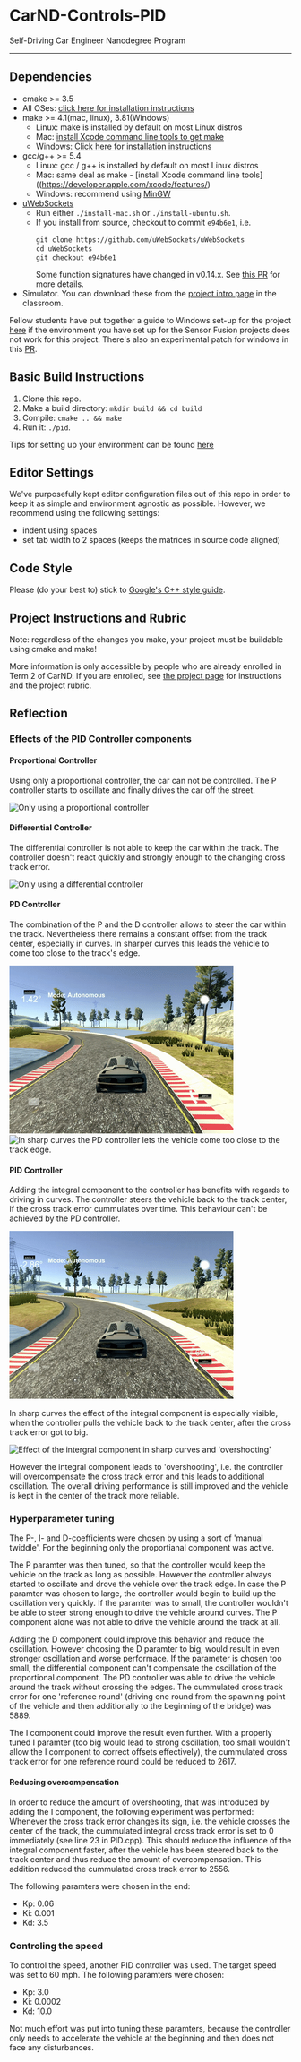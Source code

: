 # CarND-Controls-PID
Self-Driving Car Engineer Nanodegree Program

---

## Dependencies

* cmake >= 3.5
 * All OSes: [click here for installation instructions](https://cmake.org/install/)
* make >= 4.1(mac, linux), 3.81(Windows)
  * Linux: make is installed by default on most Linux distros
  * Mac: [install Xcode command line tools to get make](https://developer.apple.com/xcode/features/)
  * Windows: [Click here for installation instructions](http://gnuwin32.sourceforge.net/packages/make.htm)
* gcc/g++ >= 5.4
  * Linux: gcc / g++ is installed by default on most Linux distros
  * Mac: same deal as make - [install Xcode command line tools]((https://developer.apple.com/xcode/features/)
  * Windows: recommend using [MinGW](http://www.mingw.org/)
* [uWebSockets](https://github.com/uWebSockets/uWebSockets)
  * Run either `./install-mac.sh` or `./install-ubuntu.sh`.
  * If you install from source, checkout to commit `e94b6e1`, i.e.
    ```
    git clone https://github.com/uWebSockets/uWebSockets
    cd uWebSockets
    git checkout e94b6e1
    ```
    Some function signatures have changed in v0.14.x. See [this PR](https://github.com/udacity/CarND-MPC-Project/pull/3) for more details.
* Simulator. You can download these from the [project intro page](https://github.com/udacity/self-driving-car-sim/releases) in the classroom.

Fellow students have put together a guide to Windows set-up for the project [here](https://s3-us-west-1.amazonaws.com/udacity-selfdrivingcar/files/Kidnapped_Vehicle_Windows_Setup.pdf) if the environment you have set up for the Sensor Fusion projects does not work for this project. There's also an experimental patch for windows in this [PR](https://github.com/udacity/CarND-PID-Control-Project/pull/3).

## Basic Build Instructions

1. Clone this repo.
2. Make a build directory: `mkdir build && cd build`
3. Compile: `cmake .. && make`
4. Run it: `./pid`.

Tips for setting up your environment can be found [here](https://classroom.udacity.com/nanodegrees/nd013/parts/40f38239-66b6-46ec-ae68-03afd8a601c8/modules/0949fca6-b379-42af-a919-ee50aa304e6a/lessons/f758c44c-5e40-4e01-93b5-1a82aa4e044f/concepts/23d376c7-0195-4276-bdf0-e02f1f3c665d)

## Editor Settings

We've purposefully kept editor configuration files out of this repo in order to
keep it as simple and environment agnostic as possible. However, we recommend
using the following settings:

* indent using spaces
* set tab width to 2 spaces (keeps the matrices in source code aligned)

## Code Style

Please (do your best to) stick to [Google's C++ style guide](https://google.github.io/styleguide/cppguide.html).

## Project Instructions and Rubric

Note: regardless of the changes you make, your project must be buildable using
cmake and make!

More information is only accessible by people who are already enrolled in Term 2
of CarND. If you are enrolled, see [the project page](https://classroom.udacity.com/nanodegrees/nd013/parts/40f38239-66b6-46ec-ae68-03afd8a601c8/modules/f1820894-8322-4bb3-81aa-b26b3c6dcbaf/lessons/e8235395-22dd-4b87-88e0-d108c5e5bbf4/concepts/6a4d8d42-6a04-4aa6-b284-1697c0fd6562)
for instructions and the project rubric.

## Reflection

### Effects of the PID Controller components

#### Proportional Controller

Using only a proportional controller, the car can not be controlled. The P controller starts to oscillate and finally
drives the car off the street.

![Only using a proportional controller](./media/P_controller.gif)

#### Differential Controller

The differential controller is not able to keep the car within the track. The controller doesn't react quickly and
strongly enough to the changing cross track error.

![Only using a differential controller](./media/D_controller.gif)

#### PD Controller

The combination of the P and the D controller allows to steer the car within the track. Nevertheless there remains a
constant offset from the track center, especially in curves. In sharper curves this leads the vehicle to come too close
to the track's edge.

![PD controller results in constant deviation from track center.](./media/PD_controller_1.gif)
![In sharp curves the PD controller lets the vehicle come too close to the track edge.](./media/PD_controller_2.gif)

#### PID Controller

Adding the integral component to the controller has benefits with regards to driving in curves. The controller
steers the vehicle back to the track center, if the cross track error cummulates over time. This behaviour can't be
achieved by the PD controller.

![The PID controller steers the vehicle back to the track center in curves.](./media/PID_controller_2.gif)

In sharp curves the effect of the integral component is especially visible, when the controller pulls the vehicle back
to the track center, after the cross track error got to big.

![Effect of the intergral component in sharp curves and 'overshooting'](./media/PID_controller_1.gif)

However the integral component leads to 'overshooting', i.e. the controller will overcompensate the cross track error
and this leads to additional oscillation. The overall driving performance is still improved and the
vehicle is kept in the center of the track more reliable.

### Hyperparameter tuning

The P-, I- and D-coefficients were chosen by using a sort of 'manual twiddle'. For the beginning only the proportianal
component was active.

The P paramter was then tuned, so that the controller would keep the vehicle on the track as long as possible.
However the controller always started to oscillate and drove the vehicle over the track edge.
In case the P paramter was chosen to large, the controller would begin to build up the oscillation very quickly. If the
paramter was to small, the controller wouldn't be able to steer strong enough to drive the vehicle around curves.
The P component alone was not able to drive the vehicle around the track at all.

Adding the D component could improve this behavior and reduce the oscillation. However choosing the D paramter to big,
would result in even stronger oscillation and worse performace. If the parameter is chosen too small, the differential
component can't compensate the oscillation of the proportional component.
The PD controller was able to drive the vehicle around the track without crossing the edges.
The cummulated cross track error for one 'reference round' (driving one round
from the spawning point of the vehicle and then additionally to the beginning of the bridge) was 5889.

The I component could improve the result even further. With a properly tuned I paramter (too big would lead to strong
oscillation, too small wouldn't allow the I component to correct offsets effectively), the cummulated cross track error
for one reference round could be reduced to 2617.

#### Reducing overcompensation

In order to reduce the amount of overshooting, that was introduced by adding the I component, the following experiment
was performed: Whenever the cross track error changes its sign, i.e. the vehicle crosses the center of the track, the
cummulated integral cross track error is set to 0 immediately (see line 23 in PID.cpp). This should reduce the influence
of the integral component faster, after the vehicle has been steered back to the track center and thus reduce the amount
of overcompensation. This addition reduced the cummulated cross track error to 2556.

The following paramters were chosen in the end:

* Kp: 0.06
* Ki: 0.001
* Kd: 3.5

### Controling the speed

To control the speed, another PID controller was used. The target speed was set to 60 mph. The following paramters were
chosen:

* Kp: 3.0
* Ki: 0.0002
* Kd: 10.0

Not much effort was put into tuning these paramters, because the controller only needs to accelerate the vehicle at the
beginning and then does not face any disturbances.